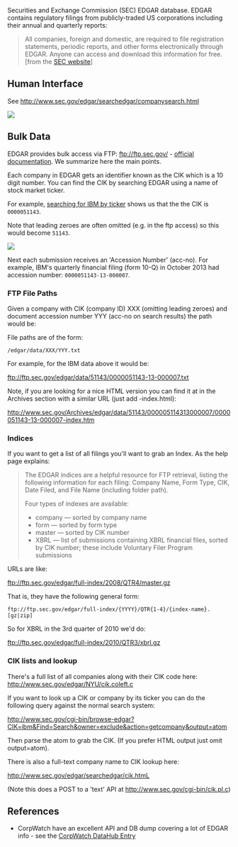 Securities and Exchange Commission (SEC) EDGAR database. EDGAR contains
regulatory filings from publicly-traded US corporations including their annual
and quarterly reports:

[edgar]: http://www.sec.gov/edgar.shtml

> All companies, foreign and domestic, are required to file registration
> statements, periodic reports, and other forms electronically through EDGAR.
> Anyone can access and download this information for free. [from the [SEC
> website][edgar]]

## Human Interface

See <http://www.sec.gov/edgar/searchedgar/companysearch.html>

<img src="http://webshot.okfnlabs.org/api/generate?url=http%3A%2F%2Fwww.sec.gov%2Fedgar%2Fsearchedgar%2Fcompanysearch.html" />

## Bulk Data

EDGAR provides bulk access via FTP: <ftp://ftp.sec.gov/> - [official
documentation][ftp-doc]. We summarize here the main points.

Each company in EDGAR gets an identifier known as the CIK which is a 10 digit
number. You can find the CIK by searching EDGAR using a name of stock market
ticker.

For example, [searching for IBM by ticker][ibm-search] shows us that
the the CIK is `0000051143`.

Note that leading zeroes are often omitted (e.g. in the ftp access) so this
would become `51143`.

[ibm-search]: http://www.sec.gov/cgi-bin/browse-edgar?CIK=ibm&action=getcompany

<img src="http://webshot.okfnlabs.org/api/generate?url=http%3A%2F%2Fwww.sec.gov%2Fcgi-bin%2Fbrowse-edgar%3FCIK%3Dibm%26action%3Dgetcompany&width=1024&height=768" />

Next each submission receives an 'Accession Number' (acc-no). For example,
IBM's quarterly financial filing (form 10-Q) in October 2013 had accession
number: `0000051143-13-000007`.

### FTP File Paths

Given a company with CIK (company ID) XXX (omitting leading zeroes) and
document accession number YYY (acc-no on search results) the path would be:

File paths are of the form:

    /edgar/data/XXX/YYY.txt

For example, for the IBM data above it would be:

<ftp://ftp.sec.gov/edgar/data/51143/0000051143-13-000007.txt>

Note, if you are looking for a nice HTML version you can find it at in the
Archives section with a similar URL (just add -index.html):

<http://www.sec.gov/Archives/edgar/data/51143/000005114313000007/0000051143-13-000007-index.htm>

### Indices

If you want to get a list of all filings you'll want to grab an Index. As the help page explains:

> The EDGAR indices are a helpful resource for FTP retrieval, listing the
> following information for each filing: Company Name, Form Type, CIK, Date
> Filed, and File Name (including folder path).
> 
> Four types of indexes are available:
> 
> * company — sorted by company name
> * form — sorted by form type
> * master — sorted by CIK number
> * XBRL — list of submissions containing XBRL financial files, sorted by CIK
>   number; these include Voluntary Filer Program submissions

URLs are like:

<ftp://ftp.sec.gov/edgar/full-index/2008/QTR4/master.gz>

That is, they have the following general form:

    ftp://ftp.sec.gov/edgar/full-index/{YYYY}/QTR{1-4}/{index-name}.[gz|zip]

So for XBRL in the 3rd quarter of 2010 we'd do:

<ftp://ftp.sec.gov/edgar/full-index/2010/QTR3/xbrl.gz>

[ftp-doc]: https://www.sec.gov/edgar/searchedgar/ftpusers.htm

### CIK lists and lookup

There's a full list of all companies along with their CIK code here: <http://www.sec.gov/edgar/NYU/cik.coleft.c>

If you want to look up a CIK or company by its ticker you can do the following query against the normal search system:

<http://www.sec.gov/cgi-bin/browse-edgar?CIK=ibm&Find=Search&owner=exclude&action=getcompany&output=atom>

Then parse the atom to grab the CIK. (If you prefer HTML output just omit output=atom).

There is also a full-text company name to CIK lookup here:

<http://www.sec.gov/edgar/searchedgar/cik.htmL>

(Note this does a POST to a 'text' API at <http://www.sec.gov/cgi-bin/cik.pl.c>)

## References

* CorpWatch have an excellent API and DB dump covering a lot of EDGAR info - see the [CorpWatch DataHub Entry][corpwatch]

[corpwatch]: http://datahub.io/dataset/corpwatch
